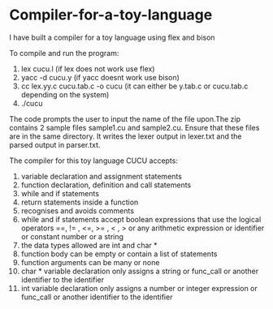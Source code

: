 # Compiler-for-a-toy-language
I have built a compiler for a toy language using flex and bison

To compile and run the program:
1. lex cucu.l (if lex does not work use flex)
2. yacc -d cucu.y (if yacc doesnt work use bison)
3. cc lex.yy.c cucu.tab.c -o cucu (it can either be y.tab.c or cucu.tab.c depending on the system)
4. ./cucu

The code prompts the user to input the name of the file upon.The zip contains 2 sample files sample1.cu and sample2.cu. Ensure that these files are in the same directory.
It writes the lexer output in lexer.txt and the parsed output in parser.txt. 

The compiler for this toy language CUCU accepts:
1. variable declaration and assignment statements
2. function declaration, definition and call statements
3. while and if statements
4. return statements inside a function
5. recognises and avoids comments
6. while and if statements accept boolean expressions that use the logical operators ==, != , <=, >= , < , > or any
   arithmetic expression or identifier or constant number or a string
7. the data types allowed are int and char *
8. function body can be empty or contain a list of statements
9. function arguments can be many or none
10. char * variable declaration only assigns a string or func_call or another identifier to the identifier
11. int variable declaration only assigns a number or integer expression or func_call or another identifier to the identifier
